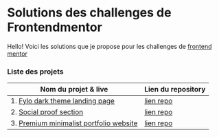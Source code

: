 # Solutions des challenges de Frontendmentor

Hello! Voici les solutions que je propose pour les challenges de [frontend mentor](https://www.frontendmentor.io)

### Liste des projets

| Nom du projet & live                                         | Lien du repository                                           |
| ------------------------------------------------------------ | ------------------------------------------------------------ |
| 1. [Fylo dark theme landing page](https://fylo-dark-theme-seven.vercel.app) | [lien repo](https://github.com/yannickherve/fylo-dark-theme) |
| 2. [Social proof section](https://social-proof-section-zeta-five.vercel.app) | [lien repo](https://github.com/yannickherve/Social-proof-section) |
| 3. [Premium minimalist portfolio website](https://minimalist-portfolio-ashen.vercel.app/home) | [lien repo](https://github.com/yannickherve/Minimalist-portfolio) |